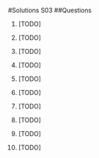 #Solutions S03
##Questions
1. [TODO]

2. [TODO]

3. [TODO]

4. [TODO]

5. [TODO]

6. [TODO]

7. [TODO]

8. [TODO]

9. [TODO]

10. [TODO]
